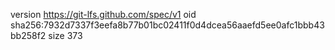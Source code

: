 version https://git-lfs.github.com/spec/v1
oid sha256:7932d7337f3eefa8b77b01bc02411f0d4dcea56aaefd5ee0afc1bbb43bb258f2
size 373
